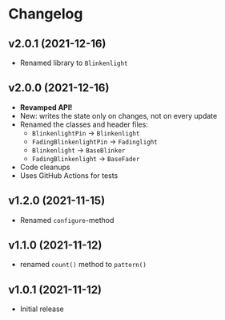 # Changelog

## v2.0.1 (2021-12-16)

- Renamed library to `Blinkenlight`

## v2.0.0 (2021-12-16)

- **Revamped API!**
- New: writes the state only on changes, not on every update
- Renamed the classes and header files:
  - `BlinkenlightPin` -> `Blinkenlight`
  - `FadingBlinkenlightPin` -> `Fadinglight`
  - `Blinkenlight` -> `BaseBlinker`
  - `FadingBlinkenlight` -> `BaseFader`
- Code cleanups
- Uses GitHub Actions for tests

## v1.2.0 (2021-11-15)

- Renamed `configure`-method

## v1.1.0 (2021-11-12)

- renamed `count()` method to `pattern()`

## v1.0.1 (2021-11-12)

- Initial release
